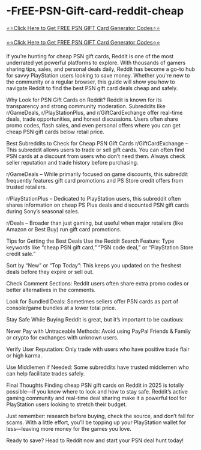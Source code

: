 # -FrEE-PSN-Gift-card-reddit-cheap

[⭐⭐Click Here to Get FREE PSN GIFT Card Generator Codes⭐⭐](https://telegra.ph/Get-FREE-PSN-Gift-Card-Generator-Code-2025-05-22)

[⭐⭐Click Here to Get FREE PSN GIFT Card Generator Codes⭐⭐](https://telegra.ph/Get-FREE-PSN-Gift-Card-Generator-Code-2025-05-22)

If you’re hunting for cheap PSN gift cards, Reddit is one of the most underrated yet powerful platforms to explore. With thousands of gamers sharing tips, sales, and personal deals daily, Reddit has become a go-to hub for savvy PlayStation users looking to save money. Whether you're new to the community or a regular browser, this guide will show you how to navigate Reddit to find the best PSN gift card deals cheap and safely.

Why Look for PSN Gift Cards on Reddit?
Reddit is known for its transparency and strong community moderation. Subreddits like r/GameDeals, r/PlayStationPlus, and r/GiftCardExchange offer real-time deals, trade opportunities, and honest discussions. Users often share promo codes, flash sales, and even personal offers where you can get cheap PSN gift cards below retail price.

Best Subreddits to Check for Cheap PSN Gift Cards
r/GiftCardExchange – This subreddit allows users to trade or sell gift cards. You can often find PSN cards at a discount from users who don’t need them. Always check seller reputation and trade history before purchasing.

r/GameDeals – While primarily focused on game discounts, this subreddit frequently features gift card promotions and PS Store credit offers from trusted retailers.

r/PlayStationPlus – Dedicated to PlayStation users, this subreddit often shares information on cheap PS Plus deals and discounted PSN gift cards during Sony’s seasonal sales.

r/Deals – Broader than just gaming, but useful when major retailers (like Amazon or Best Buy) run gift card promotions.

Tips for Getting the Best Deals
Use the Reddit Search Feature: Type keywords like “cheap PSN gift card,” “PSN code deal,” or “PlayStation Store credit sale.”

Sort by “New” or “Top Today”: This keeps you updated on the freshest deals before they expire or sell out.

Check Comment Sections: Reddit users often share extra promo codes or better alternatives in the comments.

Look for Bundled Deals: Sometimes sellers offer PSN cards as part of console/game bundles at a lower total price.

Stay Safe While Buying
Reddit is great, but it’s important to be cautious:

Never Pay with Untraceable Methods: Avoid using PayPal Friends & Family or crypto for exchanges with unknown users.

Verify User Reputation: Only trade with users who have positive trade flair or high karma.

Use Middlemen if Needed: Some subreddits have trusted middlemen who can help facilitate trades safely.

Final Thoughts
Finding cheap PSN gift cards on Reddit in 2025 is totally possible—if you know where to look and how to stay safe. Reddit’s active gaming community and real-time deal sharing make it a powerful tool for PlayStation users looking to stretch their budget.

Just remember: research before buying, check the source, and don’t fall for scams. With a little effort, you’ll be topping up your PlayStation wallet for less—leaving more money for the games you love.

Ready to save? Head to Reddit now and start your PSN deal hunt today!

